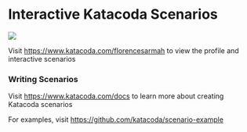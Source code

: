 # Interactive Katacoda Scenarios

[![](http://shields.katacoda.com/katacoda/florencesarmah/count.svg)](https://www.katacoda.com/florencesarmah "Get your profile on Katacoda.com")

Visit https://www.katacoda.com/florencesarmah to view the profile and interactive scenarios

### Writing Scenarios
Visit https://www.katacoda.com/docs to learn more about creating Katacoda scenarios

For examples, visit https://github.com/katacoda/scenario-example
